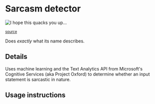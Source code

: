 # Sarcasm detector

![I hope this quacks you up...](http://i0.wp.com/www.fowllanguagecomics.com/wp-content/uploads/2015/11/so-sarcastic.jpg?w=300)

<sub>[source](http://www.fowllanguagecomics.com/comic/so-sarcastic/)</sub>

Does *exactly* what its name describes.

## Details

Uses machine learning and the Text Analytics API from Microsoft's Cognitive Services (aka Project Oxford) to determine whether an input statement is sarcastic in nature.

## Usage instructions

